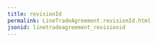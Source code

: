```yaml
---
title: revisionId
permalink: LineTradeAgreement.revisionId.html
jsonid: linetradeagreement_revisionid
---
```

